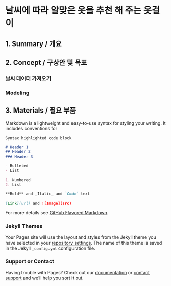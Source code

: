 # 날씨에 따라 알맞은 옷을 추천 해 주는 옷걸이

## 1. Summary / 개요

###  

## 2. Concept / 구상안 및 목표

### 날씨 데이터 가져오기

### Modeling 

###



## 3. Materials / 필요 부품

Markdown is a lightweight and easy-to-use syntax for styling your writing. It includes conventions for

```markdown
Syntax highlighted code block

# Header 1
## Header 2
### Header 3

- Bulleted
- List

1. Numbered
2. List

**Bold** and _Italic_ and `Code` text

[Link](url) and ![Image](src)
```

For more details see [GitHub Flavored Markdown](https://guides.github.com/features/mastering-markdown/).

### Jekyll Themes

Your Pages site will use the layout and styles from the Jekyll theme you have selected in your [repository settings](https://github.com/ChorokMonster/ChorokMonster.github.io/settings). The name of this theme is saved in the Jekyll `_config.yml` configuration file.

### Support or Contact

Having trouble with Pages? Check out our [documentation](https://docs.github.com/categories/github-pages-basics/) or [contact support](https://github.com/contact) and we’ll help you sort it out.
